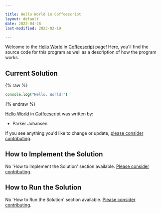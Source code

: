 ```yaml
---

title: Hello World in Coffeescript
layout: default
date: 2022-04-28
last-modified: 2023-02-19

---
```


Welcome to the [Hello World](https://sampleprograms.io/projects/hello-world) in [Coffeescript](https://sampleprograms.io/languages/coffeescript) page! Here, you'll find the source code for this program as well as a description of how the program works.

## Current Solution

{% raw %}

```coffeescript
console.log("Hello, World!")
```

{% endraw %}

[Hello World](https://sampleprograms.io/projects/hello-world) in [Coffeescript](https://sampleprograms.io/languages/coffeescript) was written by:

- Parker Johansen

If you see anything you'd like to change or update, [please consider contributing](https://github.com/TheRenegadeCoder/sample-programs).

## How to Implement the Solution

No 'How to Implement the Solution' section available. [Please consider contributing](https://github.com/TheRenegadeCoder/sample-programs-website).

## How to Run the Solution

No 'How to Run the Solution' section available. [Please consider contributing](https://github.com/TheRenegadeCoder/sample-programs-website).